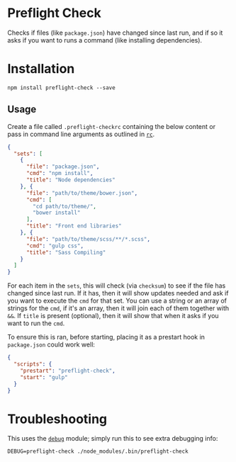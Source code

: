 # Preflight Check

Checks if files (like `package.json`) have changed since last run, and if so it asks if you want to runs a command (like installing dependencies).

# Installation

    npm install preflight-check --save

## Usage

Create a file called `.preflight-checkrc` containing the below content or pass in command line arguments as outlined in [`rc`](https://www.npmjs.com/package/rc).

```json
{
  "sets": [
    {
      "file": "package.json",
      "cmd": "npm install",
      "title": "Node dependencies"
    }, {
      "file": "path/to/theme/bower.json",
      "cmd": [
        "cd path/to/theme/",
        "bower install"
      ],
      "title": "Front end libraries"
    }, {
      "file": "path/to/theme/scss/**/*.scss",
      "cmd": "gulp css",
      "title": "Sass Compiling"
    }
  ]
}
```

For each item in the `sets`, this will check (via `checksum`) to see if the file has changed since last run. If it has, then it will show updates needed and ask if you want to execute the `cmd` for that set. You can use a string or an array of strings for the `cmd`, if it's an array, then it will join each of them together with ` && `. If `title` is present (optional), then it will show that when it asks if you want to run the `cmd`.

To ensure this is ran, before starting, placing it as a prestart hook in `package.json` could work well:

```json
{
  "scripts": {
    "prestart": "preflight-check",
    "start": "gulp"
  }
}
```

# Troubleshooting

This uses the [`debug`](https://www.npmjs.com/package/debug) module; simply run this to see extra debugging info:

    DEBUG=preflight-check ./node_modules/.bin/preflight-check
